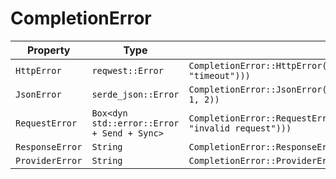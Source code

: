 # CompletionError

| Property | Type | Example |
|----------|------|---------|
| `HttpError` | `reqwest::Error` | `CompletionError::HttpError(reqwest::Error::from(std::io::Error::new(std::io::ErrorKind::TimedOut, "timeout")))` |
| `JsonError` | `serde_json::Error` | `CompletionError::JsonError(serde_json::Error::syntax(serde_json::error::ErrorCode::TrailingComma, 1, 2))` |
| `RequestError` | `Box<dyn std::error::Error + Send + Sync>` | `CompletionError::RequestError(Box::new(std::io::Error::new(std::io::ErrorKind::InvalidInput, "invalid request")))` |
| `ResponseError` | `String` | `CompletionError::ResponseError("Invalid response format".to_string())` |
| `ProviderError` | `String` | `CompletionError::ProviderError("OpenAI API key invalid".to_string())` |